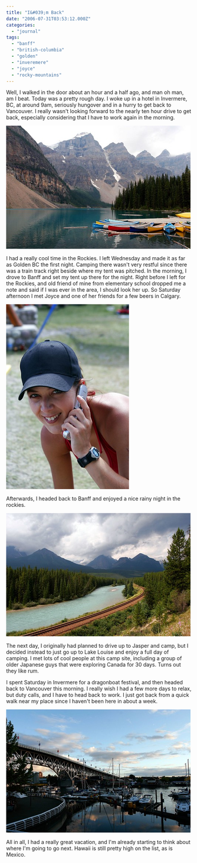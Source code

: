 ```yaml
---
title: "I&#039;m Back"
date: "2006-07-31T03:53:12.000Z"
categories: 
  - "journal"
tags: 
  - "banff"
  - "british-columbia"
  - "golden"
  - "inveremere"
  - "joyce"
  - "rocky-mountains"
---
```


Well, I walked in the door about an hour and a half ago, and man oh man, am I beat. Today was a pretty rough day. I woke up in a hotel in Invermere, BC, at around 9am, seriously hungover and in a hurry to get back to Vancouver. I really wasn't looking forward to the nearly ten hour drive to get back, especially considering that I have to work again in the morning.

[![MorraineLake](images/202442782_fa0bb8fa3b.jpg)](http://www.flickr.com/photos/duanestorey/202442782/)

I had a really cool time in the Rockies. I left Wednesday and made it as far as Golden BC the first night. Camping there wasn't very restful since there was a train track right beside where my tent was pitched. In the morning, I drove to Banff and set my tent up there for the night. Right before I left for the Rockies, and old friend of mine from elementary school dropped me a note and said if I was ever in the area, I should look her up. So Saturday afternoon I met Joyce and one of her friends for a few beers in Calgary.

[![Joyce](images/202442637_fbfb239fb5.jpg)](http://www.flickr.com/photos/duanestorey/202442637/)

Afterwards, I headed back to Banff and enjoyed a nice rainy night in the rockies.

[![CampingInRockies 039](images/202442535_fb2b83d83f.jpg)](http://www.flickr.com/photos/duanestorey/202442535/)

The next day, I originally had planned to drive up to Jasper and camp, but I decided instead to just go up to Lake Louise and enjoy a full day of camping. I met lots of cool people at this camp site, including a group of older Japanese guys that were exploring Canada for 30 days. Turns out they like rum.

I spent Saturday in Invermere for a dragonboat festival, and then headed back to Vancouver this morning. I really wish I had a few more days to relax, but duty calls, and I have to head back to work. I just got back from a quick walk near my place since I haven't been here in about a week.

[![HomeSweetHome](images/202467155_1728973256.jpg)](http://www.flickr.com/photos/duanestorey/202467155/)

All in all, I had a really great vacation, and I'm already starting to think about where I'm going to go next. Hawaii is still pretty high on the list, as is Mexico.
